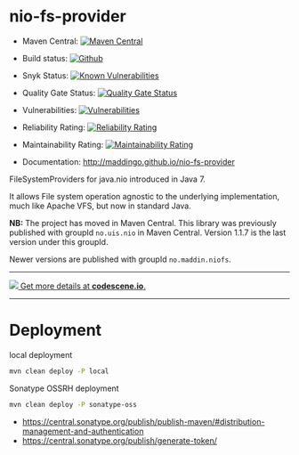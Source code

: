 nio-fs-provider
===============


- Maven Central: [![Maven Central](https://maven-badges.herokuapp.com/maven-central/no.maddin.niofs/nio-fs/badge.svg?style=plastic)](http://search.maven.org/#search%7Cga%7C1%7Cg%3A%22no.maddin.niofs%22)

- Build status: [![Github](https://github.com/maddingo/nio-fs-provider/actions/workflows/maven.yml/badge.svg?branch=master)](https://github.com/maddingo/nio-fs-provider/actions/workflows/maven.yml?query=branch%3Amaster+)

- Snyk Status: [![Known Vulnerabilities](https://snyk.io/test/github/maddingo/nio-fs-provider/61f838dea1f59aff09699575f7dc95989a3836f3/badge.svg)](https://snyk.io/test/github/maddingo/nio-fs-provider/61f838dea1f59aff09699575f7dc95989a3836f3)

- Quality Gate Status: [![Quality Gate Status](https://sonarcloud.io/api/project_badges/measure?project=maddingo_nio-fs-provider&metric=alert_status)](https://sonarcloud.io/summary/new_code?id=maddingo_nio-fs-provider)

- Vulnerabilities: [![Vulnerabilities](https://sonarcloud.io/api/project_badges/measure?project=maddingo_nio-fs-provider&metric=vulnerabilities)](https://sonarcloud.io/summary/new_code?id=maddingo_nio-fs-provider)

- Reliability Rating: [![Reliability Rating](https://sonarcloud.io/api/project_badges/measure?project=maddingo_nio-fs-provider&metric=reliability_rating)](https://sonarcloud.io/summary/new_code?id=maddingo_nio-fs-provider)

- Maintainability Rating: [![Maintainability Rating](https://sonarcloud.io/api/project_badges/measure?project=maddingo_nio-fs-provider&metric=sqale_rating)](https://sonarcloud.io/summary/new_code?id=maddingo_nio-fs-provider)
  
- Documentation: http://maddingo.github.io/nio-fs-provider

FileSystemProviders for java.nio introduced in Java 7.

It allows File system operation agnostic to the underlying implementation,
much like Apache VFS, but now in standard Java.

__NB:__ The project has moved in Maven Central.
This library was previously published with groupId `no.uis.nio` in Maven Central. Version 1.1.7 is the last version under this groupId.

Newer versions are published with groupId `no.maddin.niofs`.

-----------
[![](https://codescene.io/projects/3651/status.svg) Get more details at **codescene.io**.](https://codescene.io/projects/3651/jobs/latest-successful/results)

------------
# Deployment
local deployment
```bash
mvn clean deploy -P local
```

Sonatype OSSRH deployment
```bash
mvn clean deploy -P sonatype-oss
```
- https://central.sonatype.org/publish/publish-maven/#distribution-management-and-authentication
- https://central.sonatype.org/publish/generate-token/
